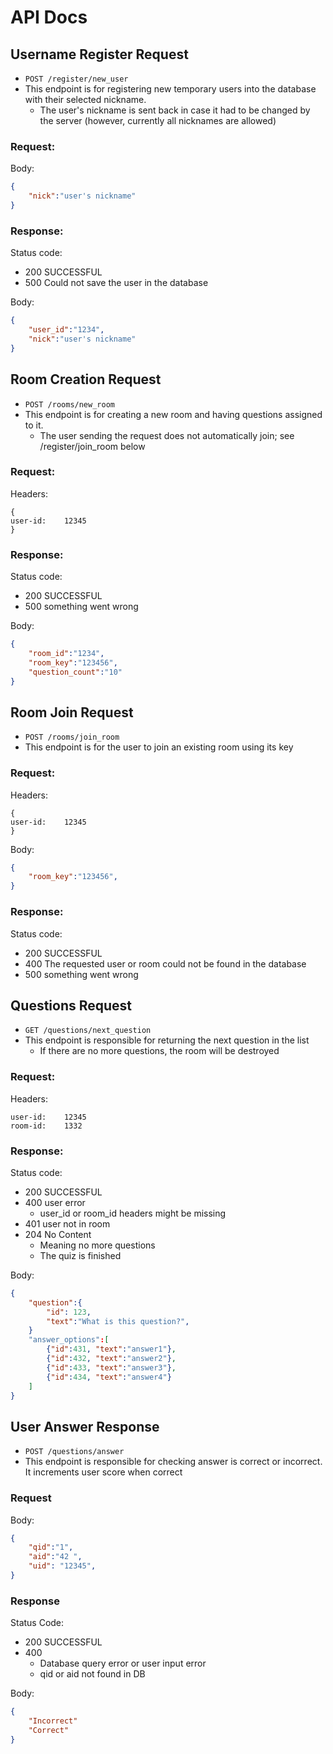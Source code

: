 # API Docs

## Username Register Request
- `POST /register/new_user`
- This endpoint is for registering new temporary users into the database with their selected nickname.
    - The user's nickname is sent back in case it had to be changed by the server (however, currently all nicknames are allowed)
### Request:

Body:
```json
{
    "nick":"user's nickname" 
}
```
### Response:
Status code: 
- 200 SUCCESSFUL
- 500 Could not save the user in the database

Body:
```json
{
    "user_id":"1234",
    "nick":"user's nickname"
}
```

## Room Creation Request
- `POST /rooms/new_room`
- This endpoint is for creating a new room and having questions assigned to it.
    - The user sending the request does not automatically join; see /register/join_room below

### Request:

Headers:
```
{
user-id:    12345
}
```
### Response:
Status code: 
- 200 SUCCESSFUL
- 500 something went wrong

Body:
```json
{
    "room_id":"1234",
    "room_key":"123456",
    "question_count":"10"
}
```

## Room Join Request
- `POST /rooms/join_room`
- This endpoint is for the user to join an existing room using its key

### Request:

Headers:
```
{
user-id:    12345
}
```

Body:
```json
{
    "room_key":"123456",
}
```

### Response:
Status code: 
- 200 SUCCESSFUL
- 400 The requested user or room could not be found in the database
- 500 something went wrong

## Questions Request
- `GET /questions/next_question`
- This endpoint is responsible for returning the next question in the list
    - If there are no more questions, the room will be destroyed
### Request:

Headers:
```
user-id:    12345
room-id:    1332 
```
### Response:
Status code: 
- 200 SUCCESSFUL
- 400 user error
    - user_id or room_id headers might be missing
- 401 user not in room
- 204 No Content
    - Meaning no more questions
    - The quiz is finished

Body:
```json
{
    "question":{
        "id": 123,
        "text":"What is this question?",
    }
    "answer_options":[
        {"id":431, "text":"answer1"},
        {"id":432, "text":"answer2"},
        {"id":433, "text":"answer3"},
        {"id":434, "text":"answer4"}
    ]
}
```

## User Answer Response
- `POST /questions/answer`
- This endpoint is responsible for checking answer is correct or incorrect. It increments user score when correct

### Request

Body:
```json
{
    "qid":"1", 
    "aid":"42 ",
    "uid": "12345",
}
```
### Response
Status Code:
- 200 SUCCESSFUL
- 400 
    - Database query error or user input error
    - qid or aid not found in DB

Body:
```json
{
    "Incorrect"
    "Correct" 
}
```

<!-- 
## Mock Route Template
- `POST /route/someroute?userid=1234`
    - userid param is for etc
- This is a mock template for api docs, use this section as a descrioption

### Request:
Body:
```json
{
    "room_id":"1234",
    "answer_id":"3456" 
}
```

Headers:
```
user_id:    12345
header:     headervalue
```
### Response:
Status code: 
- 200 SUCCESSFUL
- 400 user error

Body:
```json
{
    "solution":2
}
```

Headers:
```
SomeHeaders:    SomeHeaderValues
```

## Destroy Room
- POST /destroy-room
- This route destroys a room when called with a valid user-id and and room-id. 

### Request 
Headers:
```
user-id:    123
room-id:     123456
```
### Resolve:
Status code: 
- 200 SUCCESFUL
- 400 Bad Request
- 401 Unauthorized 

